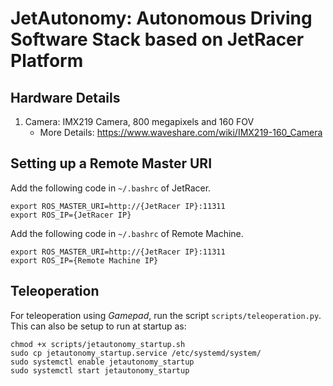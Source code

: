# JetAutonomy: Autonomous Driving Software Stack based on JetRacer Platform

## Hardware Details

1. Camera: IMX219 Camera, 800 megapixels and 160 FOV
    - More Details: https://www.waveshare.com/wiki/IMX219-160_Camera
    
## Setting up a Remote Master URI

Add the following code in `~/.bashrc` of JetRacer. 

```
export ROS_MASTER_URI=http://{JetRacer IP}:11311
export ROS_IP={JetRacer IP}
```

Add the following code in `~/.bashrc` of Remote Machine. 

```
export ROS_MASTER_URI=http://{JetRacer IP}:11311
export ROS_IP={Remote Machine IP}
```

## Teleoperation

For teleoperation using *Gamepad*, run the script ```scripts/teleoperation.py```. This can also be setup to run at startup as:  

```
chmod +x scripts/jetautonomy_startup.sh
sudo cp jetautonomy_startup.service /etc/systemd/system/ 
sudo systemctl enable jetautonomy_startup
sudo systemctl start jetautonomy_startup
```
